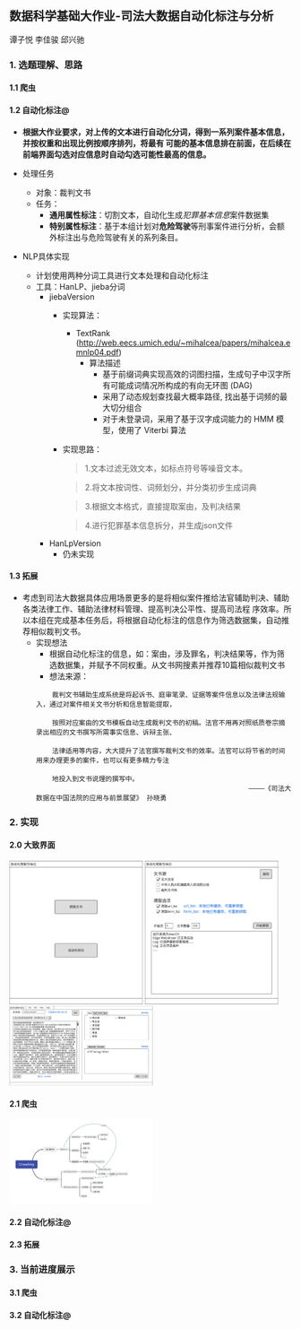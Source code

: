 ## 数据科学基础大作业-司法大数据自动化标注与分析

谭子悦 李佳骏 邱兴驰

### 1. 选题理解、思路



#### 1.1 爬虫



#### 1.2 自动化标注@

- **根据大作业要求，对上传的文本进行自动化分词，得到一系列案件基本信息，并按权重和出现比例按顺序排列，将最有
可能的基本信息排在前面，在后续在前端界面勾选对应信息时自动勾选可能性最高的信息。**
- 处理任务
  - 对象：裁判文书
  - 任务：
    - **通用属性标注**：切割文本，自动化生成*犯罪基本信息*案件数据集
    - **特别属性标注**：基于本组计划对**危险驾驶**等刑事案件进行分析，会额外标注出与危险驾驶有关的系列条目。

- NLP具体实现
  - 计划使用两种分词工具进行文本处理和自动化标注 
  - 工具：HanLP、jieba分词
    - jiebaVersion
      - 实现算法：
        - TextRank (http://web.eecs.umich.edu/~mihalcea/papers/mihalcea.emnlp04.pdf)
          - 算法描述 
            - 基于前缀词典实现高效的词图扫描，生成句子中汉字所有可能成词情况所构成的有向无环图 (DAG)
            - 采用了动态规划查找最大概率路径, 找出基于词频的最大切分组合 
            - 对于未登录词，采用了基于汉字成词能力的 HMM 模型，使用了 Viterbi 算法
      - 实现思路：
        >1.文本过滤无效文本，如标点符号等噪音文本。
      
        >2.将文本按词性、词频划分，并分类初步生成词典
        
        >3.根据文本格式，直接提取案由，及判决结果
      
        >4.进行犯罪基本信息拆分，并生成json文件
    - HanLpVersion
      - 仍未实现



#### 1.3 拓展

- 考虑到司法大数据具体应用场景更多的是将相似案件推给法官辅助判决、辅助各类法律工作、辅助法律材料管理、提高判决公平性、提高司法程
序效率。所以本组在完成基本任务后，将根据自动化标注的信息作为筛选数据集，自动推荐相似裁判文书。
  - 实现想法
    - 根据自动化标注的信息，如：案由，涉及罪名，判决结果等，作为筛选数据集，并赋予不同权重。从文书网搜素并推荐10篇相似裁判文书
    - 想法来源：
    ```
        裁判文书辅助生成系统是将起诉书、庭审笔录、证据等案件信息以及法律法规输入，通过对案件相关文书分析和信息智能提取，
  
        按照对应案由的文书模板自动生成裁判文书的初稿。法官不用再对照纸质卷宗摘录出相应的文书撰写所需事实信息、诉辩主张、
  
        法律适用等内容，大大提升了法官撰写裁判文书的效率。法官可以将节省的时间用来办理更多的案件，也可以有更多精力专注
  
        地投入到文书说理的撰写中。
                                                         ————《司法大数据在中国法院的应用与前景展望》 孙晓勇
      ```


### 2. 实现

#### 2.0 大致界面

<img src="./resources/panel0.png" alt="Crawling-map" style="zoom: 25%;" /> 
<img src="./resources/panel1.png" alt="Crawling-map" style="zoom: 25%;" /> 
<img src="./resources/panel2.png" alt="Crawling-map" style="zoom: 25%;" />

#### 2.1 爬虫

<img src="./resources/Crawling-map.png" alt="Crawling-map" style="zoom: 25%;" />

#### 2.2 自动化标注@



#### 2.3 拓展



### 3. 当前进度展示

#### 3.1 爬虫



#### 3.2 自动化标注@